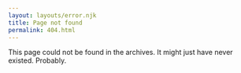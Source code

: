 ```yaml
---
layout: layouts/error.njk
title: Page not found
permalink: 404.html
---
```


This page could not be found in the archives. It might just have never existed. Probably.